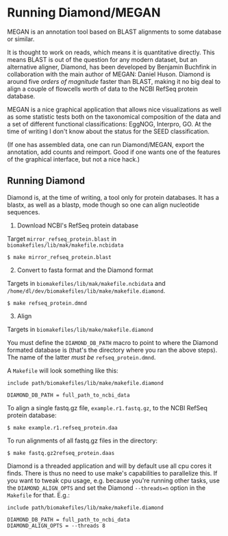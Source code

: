 # Running Diamond/MEGAN

MEGAN is an annotation tool based on BLAST alignments to some database or
similar. 

It is thought to work on reads, which means it is quantitative directly. This
means BLAST is out of the question for any modern dataset, but an alternative
aligner, Diamond, has been developed by Benjamin Buchfink in collaboration with
the main author of MEGAN: Daniel Huson. Diamond is around five *orders of
magnitude* faster than BLAST, making it no big deal to align a couple of
flowcells worth of data to the NCBI RefSeq protein database.

MEGAN is a nice graphical application that allows nice visualizations as well as
some statistic tests both on the taxonomical composition of the data and a set
of different functional classifications: EggNOG, Interpro, GO. At the time of
writing I don't know about the status for the SEED classification.

(If one has assembled data, one can run Diamond/MEGAN, export the annotation,
add counts and reimport. Good if one wants one of the features of the graphical
interface, but not a nice hack.)

## Running Diamond

Diamond is, at the time of writing, a tool only for protein databases. It has a
blastx, as well as a blastp, mode though so one can align nucleotide sequences.

1) Download NCBI's RefSeq protein database

Target `mirror_refseq_protein.blast` in `biomakefiles/lib/mak/makefile.ncbidata`

```
$ make mirror_refseq_protein.blast
```

2) Convert to fasta format and the Diamond format

Targets in `biomakefiles/lib/mak/makefile.ncbidata` and
`/home/dl/dev/biomakefiles/lib/make/makefile.diamond`.

```
$ make refseq_protein.dmnd
```

3) Align

Targets in `biomakefiles/lib/make/makefile.diamond`

You must define the `DIAMOND_DB_PATH` macro to point to where the Diamond
formated database is (that's the directory where you ran the above steps). The
name of the latter *must be* `refseq_protein.dmnd`. 

A `Makefile` will look something like this:

```
include path/biomakefiles/lib/make/makefile.diamond

DIAMOND_DB_PATH = full_path_to_ncbi_data
```

To align a single fastq.gz file, `example.r1.fastq.gz`, to the NCBI RefSeq
protein database:

```
$ make example.r1.refseq_protein.daa
```

To run alignments of all fastq.gz files in the directory:

```
$ make fastq.gz2refseq_protein.daas
```

Diamond is a threaded application and will by default use all cpu cores it
finds. There is thus no need to use make's capabilities to parallelize this. If
you want to tweak cpu usage, e.g. because you're running other tasks, use the
`DIAMOND_ALIGN_OPTS` and set the Diamond `--threads=n` option in the `Makefile`
for that. E.g.:

```
include path/biomakefiles/lib/make/makefile.diamond

DIAMOND_DB_PATH = full_path_to_ncbi_data
DIAMOND_ALIGN_OPTS = --threads 8
```
